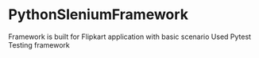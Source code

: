 # PythonSleniumFramework
Framework is built for Flipkart application with basic scenario
Used Pytest Testing framework

